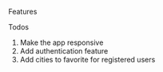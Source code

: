 Features

Todos

1. Make the app responsive
2. Add authentication feature
3. Add cities to favorite for registered users
